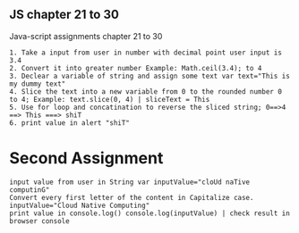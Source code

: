 ## JS chapter 21 to 30

   Java-script assignments chapter 21 to 30

    1. Take a input from user in number with decimal point user input is 3.4
    2. Convert it into greater number Example: Math.ceil(3.4); to 4
    3. Declear a variable of string and assign some text var text="This is my dummy text"
    4. Slice the text into a new variable from 0 to the rounded number 0 to 4; Example: text.slice(0, 4) | sliceText = This
    5. Use for loop and concatination to reverse the sliced string; 0==>4 ==> This ===> shiT
    6. print value in alert "shiT"


  
# Second Assignment

    input value from user in String var inputValue="cloUd naTive computinG"
    Convert every first letter of the content in Capitalize case. inputValue="Cloud Native Computing"
    print value in console.log() console.log(inputValue) | check result in browser console
